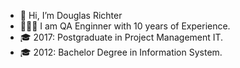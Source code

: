 - 👋 Hi, I’m Douglas Richter
- 👨🏼‍💻 I am QA Enginner with 10 years of Experience.
- 🎓 2017: Postgraduate in Project Management IT.
- 🎓 2012: Bachelor Degree in Information System.
